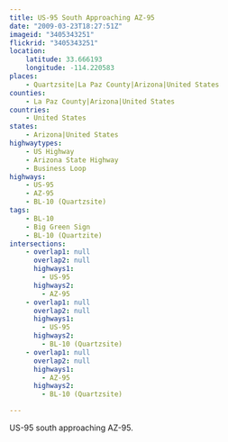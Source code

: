 ```yaml
---
title: US-95 South Approaching AZ-95
date: "2009-03-23T18:27:51Z"
imageid: "3405343251"
flickrid: "3405343251"
location:
    latitude: 33.666193
    longitude: -114.220583
places:
    - Quartzsite|La Paz County|Arizona|United States
counties:
    - La Paz County|Arizona|United States
countries:
    - United States
states:
    - Arizona|United States
highwaytypes:
    - US Highway
    - Arizona State Highway
    - Business Loop
highways:
    - US-95
    - AZ-95
    - BL-10 (Quartzsite)
tags:
    - BL-10
    - Big Green Sign
    - BL-10 (Quartzite)
intersections:
    - overlap1: null
      overlap2: null
      highways1:
        - US-95
      highways2:
        - AZ-95
    - overlap1: null
      overlap2: null
      highways1:
        - US-95
      highways2:
        - BL-10 (Quartzsite)
    - overlap1: null
      overlap2: null
      highways1:
        - AZ-95
      highways2:
        - BL-10 (Quartzsite)

---
```

US-95 south approaching AZ-95.